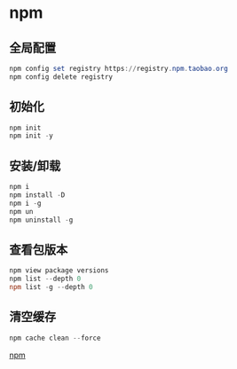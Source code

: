 # npm

## 全局配置

```powershell
npm config set registry https://registry.npm.taobao.org
npm config delete registry
```

## 初始化

```powershell
npm init
npm init -y
```

## 安装/卸载

```powershell
npm i
npm install -D
npm i -g
npm un
npm uninstall -g
```

## 查看包版本

```powershell
npm view package versions
npm list --depth 0
npm list -g --depth 0
```

## 清空缓存

```powershell
npm cache clean --force
```

[npm](https://registry.npmjs.org)
